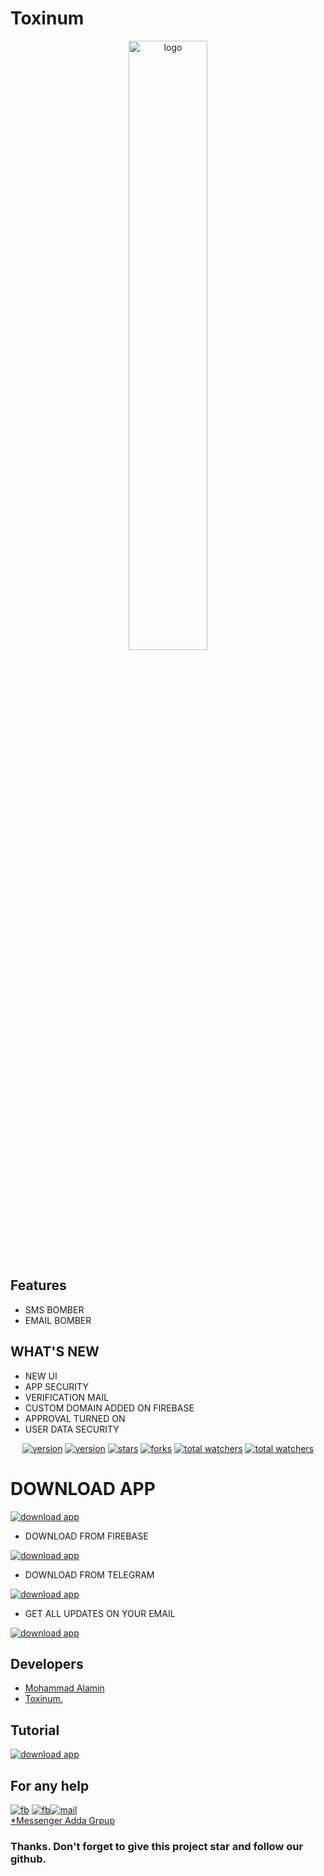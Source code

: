 # **Toxinum**

<div align="center">
<img style="height: 50%;width: 50%;" src="assets/logo.png" alt="logo">
</div>


## Features

* SMS BOMBER
* EMAIL BOMBER

## WHAT'S NEW

- NEW UI
- APP SECURITY 
- VERIFICATION MAIL
- CUSTOM DOMAIN ADDED ON FIREBASE
- APPROVAL TURNED ON
- USER DATA SECURITY

<div align="center">
<a href="https://www.github.com/itsn0b1t4"><img src="https://img.shields.io/github/followers/itsn0b1t4?logo=GITHUB&style=for-the-badge" alt="version" ></a>
<a href="https://github.com/ITSN0B1T4/Toxinum/releases/tag/Toxinum_V1.0"><img src="https://img.shields.io/badge/Version-V1.2-dark?style=for-the-badge" alt="version" ></a>
<a href="https://www.github.com/itsn0b1t4/toxinum/"><img src="https://img.shields.io/github/stars/Itsn0b1t4/Toxinum?logo=GITHUB&style=for-the-badge" alt="stars" ></a>
<a href="https://github.com/itsn0b1t4/toxinum/fork"><img src="https://img.shields.io/github/forks/Itsn0b1t4/Toxinum?logo=GITHUB&style=for-the-badge" alt="forks" ></a>
<a href="https://www.github.com/itsn0b1t4/toxinum/"><img src="https://img.shields.io/github/watchers/Itsn0b1t4/Toxinum?color=red&logo=github&style=for-the-badge" alt="total watchers" ></a>
<a href="https://github.com/itsn0b1t4/toxinum//blob/main/LICENSE"><img src="https://img.shields.io/github/license/Itsn0b1t4/Toxinum?logo=license&style=for-the-badge" alt="total watchers" ></a>
</div>

# DOWNLOAD APP 

<a href="https://github.com/ITSN0B1T4/Toxinum/releases/tag/Toxinum_V1.0"><img src="https://img.shields.io/badge/DOWNLOAD-V1.0-dark?style=for-the-badge" alt="download app" ></a>

- DOWNLOAD FROM FIREBASE

<a href="https://firebasestorage.googleapis.com/v0/b/toxinumbd.appspot.com/o/Toxinum._1.1.apk?alt=media&token=d8423fb0-2d2b-4bb0-9230-d7cfcbfecfff"><img src="https://img.shields.io/static/v1?style=for-the-badge&message=V1.2&color=000000&logo=FIREBASE&logoColor=FFFFFF&label=DOWNLOAD%20NOW" alt="download app" ></a>

- DOWNLOAD FROM TELEGRAM 

<a href="https://t.me/toxinum"><img src="https://img.shields.io/badge/Telegram-1877F2?style=for-the-badge&logo=telegram&logoColor=white" alt="download app" ></a>

- GET ALL UPDATES ON YOUR EMAIL

<a href="https://appdistribution.firebase.dev/i/395931dd594e8b3e"><img src="https://img.shields.io/static/v1?style=for-the-badge&message=NOW&color=000000&logo=FIREBASE&logoColor=FFFFFF&label=SIGNUP" alt="download app" ></a>


## Developers
  * <a href="https://www.facebook.com/ITSN0B1T4">Mohammad Alamin</a>
  * <a href="https://www.facebook.com/Toxinum">Toxinum.</a><br>

## Tutorial

<a href="https://youtube.com/c/AKXVAU"><img src="https://img.shields.io/youtube/views/AJ1DDKGQYiQ?color=blue&label=WATCH&logo=youtube&logoColor=red&style=for-the-badge" alt="download app" ></a>

## For any help

<a href="https://www.facebook.com/toxinum"><img src="https://img.shields.io/badge/Facebook-1877F2?style=for-the-badge&logo=facebook&logoColor=white" alt="fb" ></a>
<a href="https://t.me/toxinum"><img src="https://img.shields.io/badge/Telegram-1877F2?style=for-the-badge&logo=telegram&logoColor=white" alt="fb" ></a><a href="mailto: dev.akxvau@gmail.com"><img src="https://img.shields.io/badge/Gmail-D14836?style=for-the-badge&logo=gmail&logoColor=white" alt="mail" ></a>
<br>
<a href="https://m.me/j/Abac51uuEHlO3dWp/">*Messenger Adda Grpup</a>

### Thanks. Don't forget to give this project star and follow our github.
